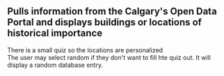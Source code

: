 <h2>Pulls information from the Calgary's Open Data Portal and displays buildings or locations of historical importance</h2>
There is a small quiz so the locations are personalized
<br>
The user may select random if they don't want to fill hte quiz out. It will display a random database entry.
